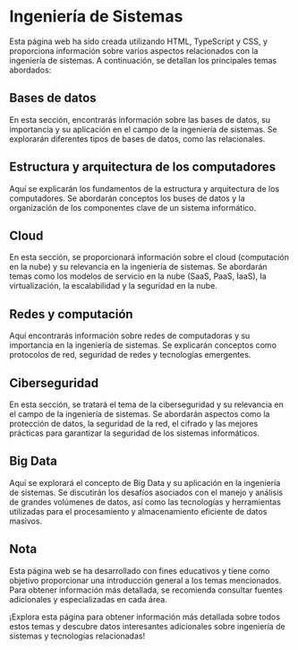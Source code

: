 # Ingeniería de Sistemas

Esta página web ha sido creada utilizando HTML, TypeScript y CSS, y proporciona información sobre varios aspectos relacionados con la ingeniería de sistemas. A continuación, se detallan los principales temas abordados:

## Bases de datos
En esta sección, encontrarás información sobre las bases de datos, su importancia y su aplicación en el campo de la ingeniería de sistemas. Se explorarán diferentes tipos de bases de datos, como las relacionales.

## Estructura y arquitectura de los computadores
Aquí se explicarán los fundamentos de la estructura y arquitectura de los computadores. Se abordarán conceptos los buses de datos y la organización de los componentes clave de un sistema informático.

## Cloud
En esta sección, se proporcionará información sobre el cloud (computación en la nube) y su relevancia en la ingeniería de sistemas. Se abordarán temas como los modelos de servicio en la nube (SaaS, PaaS, IaaS), la virtualización, la escalabilidad y la seguridad en la nube.

## Redes y computación
Aquí encontrarás información sobre redes de computadoras y su importancia en la ingeniería de sistemas. Se explicarán conceptos como protocolos de red, seguridad de redes y tecnologías emergentes.

## Ciberseguridad
En esta sección, se tratará el tema de la ciberseguridad y su relevancia en el campo de la ingeniería de sistemas. Se abordarán aspectos como la protección de datos, la seguridad de la red, el cifrado y las mejores prácticas para garantizar la seguridad de los sistemas informáticos.

## Big Data
Aquí se explorará el concepto de Big Data y su aplicación en la ingeniería de sistemas. Se discutirán los desafíos asociados con el manejo y análisis de grandes volúmenes de datos, así como las tecnologías y herramientas utilizadas para el procesamiento y almacenamiento eficiente de datos masivos.

## Nota
Esta página web se ha desarrollado con fines educativos y tiene como objetivo proporcionar una introducción general a los temas mencionados. Para obtener información más detallada, se recomienda consultar fuentes adicionales y especializadas en cada área.

¡Explora esta página para obtener información más detallada sobre todos estos temas y descubre datos interesantes adicionales sobre ingeniería de sistemas y tecnologías relacionadas!
